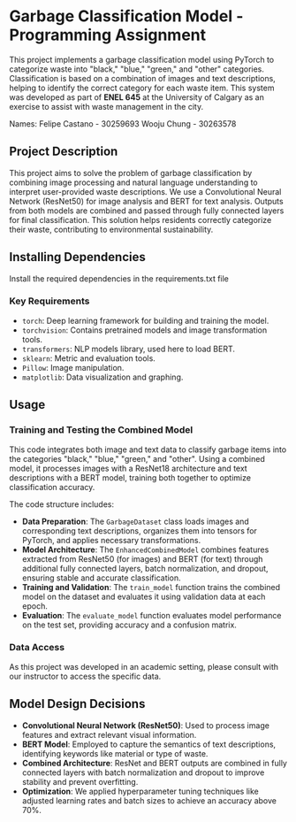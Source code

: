 # Garbage Classification Model - Programming Assignment

This project implements a garbage classification model using PyTorch to categorize waste into "black," "blue," "green," and "other" categories. Classification is based on a combination of images and text descriptions, helping to identify the correct category for each waste item. This system was developed as part of **ENEL 645** at the University of Calgary as an exercise to assist with waste management in the city.

Names: 
Felipe Castano - 30259693
Wooju Chung - 30263578

## Project Description

This project aims to solve the problem of garbage classification by combining image processing and natural language understanding to interpret user-provided waste descriptions. We use a Convolutional Neural Network (ResNet50) for image analysis and BERT for text analysis. Outputs from both models are combined and passed through fully connected layers for final classification. This solution helps residents correctly categorize their waste, contributing to environmental sustainability.

## Installing Dependencies

Install the required dependencies in the requirements.txt file

### Key Requirements

- `torch`: Deep learning framework for building and training the model.
- `torchvision`: Contains pretrained models and image transformation tools.
- `transformers`: NLP models library, used here to load BERT.
- `sklearn`: Metric and evaluation tools.
- `Pillow`: Image manipulation.
- `matplotlib`: Data visualization and graphing.

## Usage

### Training and Testing the Combined Model

This code integrates both image and text data to classify garbage items into the categories "black," "blue," "green," and "other". Using a combined model, it processes images with a ResNet18 architecture and text descriptions with a BERT model, training both together to optimize classification accuracy.

The code structure includes:
- **Data Preparation**: The `GarbageDataset` class loads images and corresponding text descriptions, organizes them into tensors for PyTorch, and applies necessary transformations.
- **Model Architecture**: The `EnhancedCombinedModel` combines features extracted from ResNet50 (for images) and BERT (for text) through additional fully connected layers, batch normalization, and dropout, ensuring stable and accurate classification.
- **Training and Validation**: The `train_model` function trains the combined model on the dataset and evaluates it using validation data at each epoch.
- **Evaluation**: The `evaluate_model` function evaluates model performance on the test set, providing accuracy and a confusion matrix.

### Data Access

As this project was developed in an academic setting, please consult with our instructor to access the specific data.

## Model Design Decisions

- **Convolutional Neural Network (ResNet50)**: Used to process image features and extract relevant visual information.
- **BERT Model**: Employed to capture the semantics of text descriptions, identifying keywords like material or type of waste.
- **Combined Architecture**: ResNet and BERT outputs are combined in fully connected layers with batch normalization and dropout to improve stability and prevent overfitting.
- **Optimization**: We applied hyperparameter tuning techniques like adjusted learning rates and batch sizes to achieve an accuracy above 70%.
